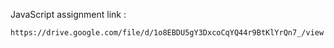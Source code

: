 JavaScript assignment link :
```markdown
https://drive.google.com/file/d/1o8EBDU5gY3DxcoCqYQ44r9BtKlYrQn7_/view
```
